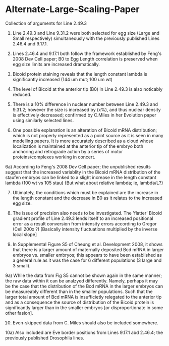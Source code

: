 Alternate-Large-Scaling-Paper
=============================

Collection of arguments for Line 2.49.3

1) Line 2.49.3 and Line 9.31.2 were both selected for egg size (Large and Small respectively) simultaneously with the previously published Lines 2.46.4 and 9.17.1.  

2) Lines 2.46.4 and 9.17.1 both follow the framework established by Feng's 2008 Dev Cell paper;  B0 to Egg Length correlation is preserved when egg size limits are increased dramatically.  

3) Bicoid protein staining reveals that the length constant lambda is significantly increased  (144 um mut; 100 um wt) 

4) The level of Bicoid at the anterior tip (B0) in Line 2.49.3 is also noticably reduced.  

5) There is a 10% difference in nuclear number between Line 2.49.3 and 9.31.2; however the size is increased by (x%), and thus nuclear density is effectively decreased; confirmed by C.Miles in her Evolution paper using similarly selected lines.

6) One possible explanation is an alteration of Bicoid mRNA distribution; which is not properly represented as a point source as it is seen in many modelling papers.  It is more accurately described as a cloud whose localization is maintained at the anterior tip of the embryo both anchoring and retrograde action by a series of motor proteins/complexes working in concert.

6a) According to Feng's 2008 Dev Cell paper; the unpublished results suggest that the increased variablity in the Bicoid mRNA distribution of the staufen embryos can be linked to a slight increase in the length constant lambda (100 wt vs 105 stau)  {But what about relative lambda; ie, lambda/L?}


7) Ultimately, the conditions which must be explained are the increase in the length constant and the decrease in B0 as it relates to the increased egg size.  

8) The issue of precision also needs to be investigated.  The 'flatter' Bicoid gradient profile of Line 2.49.3 lends itself to an increased positional error as a result conversion from intensity errors according to Gregor (Cell 200x ?)
[Basically intensity fluctuations multiplied by the inverse local slope]

9) In Supplemental Figure S5 of Cheung et al. Development 2008, it shows that there is a larger amount of maternally deposited Bcd mRNA in larger embryos vs. smaller embryos;  this appears to have been established as a general rule as it was the case for 6 different populations (3 large and 3 small).  

9a)  While the data from Fig S5 cannot be shown again in the same manner; the raw data within it can be analzyed differently.  Namely, perhaps it may be the case that the distribution of the Bcd mRNA in the larger embryos can be measureably different than in the smaller populations.  Such that the larger total amount of Bcd mRNA is insufficietly relegated to the anterior tip and as a consequence the source of distribution of the Bicoid protein is significantly larger than in the smaller embryos [or disproportionate in some other fasion].  


10) Even-skipped data from C. Miles should also be included somewhere. 

10a)  Also included are Eve border positions from Lines 9.17.1 abd 2.46.4; the previously published Drosophila lines.




